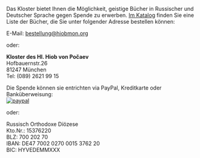 Das Kloster bietet Ihnen die Möglichkeit, geistige Bücher in Russischer und Deutscher Sprache gegen Spende zu erwerben. [Im Katalog](/uploads/assets/pages/verlag/klosterverlag_katalog.pdf) finden Sie eine Liste der Bücher, die Sie unter folgender Adresse bestellen können:

E-Mail: bestellung@hiobmon.org

oder:

**Kloster des Hl. Hiob von Počaev**  
Hofbauernstr.26  
81247 München  
Tel: (089) 2621 99 15  

Die Spende können sie entrichten via PayPal, Kreditkarte oder Banküberweisung:  
[![paypal](https://www.paypal.com/en_US/i/btn/btn_donateCC_LG.gif)](https://www.paypal.com/cgi-bin/webscr?cmd=_s-xclick&hosted_button_id=RGQ)

oder:

Russisch Orthodoxe Diözese  
Kto.Nr.: 15376220  
BLZ: 700 202 70  
IBAN: DE47 7002 0270 0015 3762 20  
BIC: HYVEDEMMXXX
